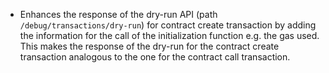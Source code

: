 * Enhances the response of the dry-run API (path `/debug/transactions/dry-run`) for contract create transaction by adding the information for the call of the initialization function e.g. the gas used.  This makes the response of the dry-run for the contract create transaction analogous to the one for the contract call transaction.